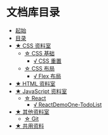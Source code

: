 文档库目录
===

* [起始](README.md)
* [目录](./SUMMARY.md)
* [★ CSS 资料室](./CSS-library/README.md)
  * [☆ CSS 基础](./CSS-library/CSSBase/README.md)
    * [√ CSS 重置](./CSS-library/CSSBase/CSSReset.md)
  * [☆ CSS 布局](./CSS-library/Layout/README.md)
    * [√ Flex 布局](./CSS-library/Layout/Flex.md)
* [★ HTML 资料室](./HTML-library/README.md)
* [★ JavaScript 资料室](./JavaScript-library/README.md)
  * [☆ React](./JavaScript-library/README.md)
    * [√ ReactDemoOne-TodoList](./JavaScript-library/React/ReactDemoOne-TodoList.md)
* [★ 其他资料室](./other-library/README.md)
  * [☆ Git](./other-library/Git/README.md)
* [★ 共用资料](./public-repertory/README.md)